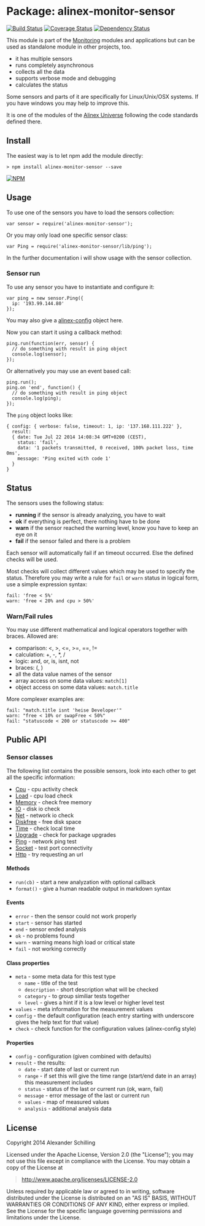 Package: alinex-monitor-sensor
=================================================

[![Build Status](https://travis-ci.org/alinex/node-monitor-sensor.svg?branch=master)](https://travis-ci.org/alinex/node-monitor-sensor)
[![Coverage Status](https://coveralls.io/repos/alinex/node-monitor-sensor/badge.png?branch=master)](https://coveralls.io/r/alinex/node-monitor-sensor?branch=master)
[![Dependency Status](https://gemnasium.com/alinex/node-monitor-sensor.png)](https://gemnasium.com/alinex/node-monitor-sensor)

This module is part of the [Monitoring](http://alinex.github.io/node-monitor)
modules and applications but can be used as standalone module in other projects,
too.

- it has multiple sensors
- runs completely asynchronous
- collects all the data
- supports verbose mode and debugging
- calculates the status

Some sensors and parts of it are specifically for Linux/Unix/OSX systems. If you
have windows you may help to improve this.

It is one of the modules of the [Alinex Universe](http://alinex.github.io/node-alinex)
following the code standards defined there.


Install
-------------------------------------------------

The easiest way is to let npm add the module directly:

    > npm install alinex-monitor-sensor --save

[![NPM](https://nodei.co/npm/alinex-monitor-sensor.png?downloads=true&stars=true)](https://nodei.co/npm/alinex-monitor-sensor/)


Usage
-------------------------------------------------

To use one of the sensors you have to load the sensors collection:

    var sensor = require('alinex-monitor-sensor');

Or you may only load one specific sensor class:

    var Ping = require('alinex-monitor-sensor/lib/ping');

In the further documentation i will show usage with the sensor collection.

### Sensor run

To use any sensor you have to instantiate and configure it:

    var ping = new sensor.Ping({
      ip: '193.99.144.80'
    });

You may also give a [alinex-config](http://alinex.github.io/node-config) object
here.

Now you can start it using a callback method:

    ping.run(function(err, sensor) {
      // do something with result in ping object
      console.log(sensor);
    });

Or alternatively you may use an event based call:

    ping.run();
    ping.on 'end', function() {
      // do something with result in ping object
      console.log(ping);
    });

The `ping` object looks like:

    { config: { verbose: false, timeout: 1, ip: '137.168.111.222' },
      result:
      { date: Tue Jul 22 2014 14:08:34 GMT+0200 (CEST),
        status: 'fail',
        data: '1 packets transmitted, 0 received, 100% packet loss, time 0ms',
        message: 'Ping exited with code 1'
      }
    }


Status
-------------------------------------------------
The sensors uses the following status:

- __running__ if the sensor is already analyzing, you have to wait
- __ok__ if everything is perfect, there nothing have to be done
- __warn__ if the sensor reached the warning level, know you have to keep an eye on it
- __fail__ if the sensor failed and there is a problem

Each sensor will automatically fail if an timeout occurred. Else the defined
checks will be used.

Most checks will collect different values which may be used to specify the status.
Therefore you may write a rule for `fail` or `warn` status in logical form, use
a simple expression syntax:

    fail: 'free < 5%'
    warn: 'free < 20% and cpu > 50%'

### Warn/Fail rules

You may use different mathematical and logical operators together with braces.
Allowed are:

- comparison: <, >, <=, >=, ==, !=
- calculation: +, -, *, /
- logic: and, or, is, isnt, not
- braces: (, )
- all the data value names of the sensor
- array access on some data values: `match[1]`
- object access on some data values: `match.title`

More complexer examples are:

    fail: "match.title isnt 'heise Developer'"
    warn: "free < 10% or swapFree < 50%"
    fail: "statuscode < 200 or statuscode >= 400"


Public API
-------------------------------------------------

### Sensor classes

The following list contains the possible sensors, look into each other to get
all the specific information:

- [Cpu](src/type/cpu.coffee) - cpu activity check
- [Load](src/type/load.coffee) - cpu load check
- [Memory](src/type/memory.coffee) - check free memory
- [IO](src/type/io.coffee) - disk io check
- [Net](src/type/net.coffee) - network io check
- [Diskfree](src/type/diskfree.coffee) - free disk space
- [Time](src/type/time.coffee) - check local time
- [Upgrade](src/type/upgrade.coffee) - check for package upgrades
- [Ping](src/type/ping.coffee) - network ping test
- [Socket](src/type/socket.coffee) - test port connectivity
- [Http](src/type/http.coffee) - try requesting an url

#### Methods

- `run(cb)` - start a new analyzation with optional callback
- `format()` - give a human readable output in markdown syntax

#### Events

- `error` - then the sensor could not work properly
- `start` - sensor has started
- `end` - sensor ended analysis
- `ok` - no problems found
- `warn` - warning means high load or critical state
- `fail` - not working correctly

#### Class properties

- `meta` - some meta data for this test type
  - `name` - title of the test
  - `description` - short description what will be checked
  - `category` - to group similiar tests together
  - `level` - gives a hint if it is a low level or higher level test
- `values` - meta information for the measurement values
- `config` - the default configuration
  (each entry starting with underscore gives the help text for that value)
- `check` - check function for the configuration values (alinex-config
  style)

#### Properties

- `config` - configuration (given combined with defaults)
- `result` - the results:
  - `date` - start date of last or current run
  - `range` - if set this will give the time range (start/end date in an array)
    this measurement includes
  - `status` - status of the last or current run (ok, warn, fail)
  - `message` - error message of the last or current run
  - `values` - map of measured values
  - `analysis` - additional analysis data


License
-------------------------------------------------

Copyright 2014 Alexander Schilling

Licensed under the Apache License, Version 2.0 (the "License");
you may not use this file except in compliance with the License.
You may obtain a copy of the License at

>  <http://www.apache.org/licenses/LICENSE-2.0>

Unless required by applicable law or agreed to in writing, software
distributed under the License is distributed on an "AS IS" BASIS,
WITHOUT WARRANTIES OR CONDITIONS OF ANY KIND, either express or implied.
See the License for the specific language governing permissions and
limitations under the License.
